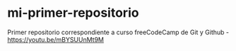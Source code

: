 # mi-primer-repositorio
Primer repositorio correspondiente a curso freeCodeCamp de Git y Github - https://youtu.be/mBYSUUnMt9M
